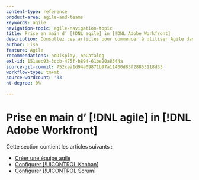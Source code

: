 ```yaml
---
content-type: reference
product-area: agile-and-teams
keywords: agile
navigation-topic: agile-navigation-topic
title: Prise en main d’ [!DNL agile] in [!DNL Adobe Workfront]
description: Consultez ces articles pour commencer à utiliser Agile dans Workfront.
author: Lisa
feature: Agile
recommendations: noDisplay, noCatalog
exl-id: 151aec93-3ccb-475f-b894-61be20a8544a
source-git-commit: 752caa1d94a09871b97a11400d83f28853118d33
workflow-type: tm+mt
source-wordcount: '33'
ht-degree: 0%

---
```


# Prise en main d’ [!DNL agile] in [!DNL Adobe Workfront]

Cette section contient les articles suivants :

* [Créer une équipe agile](../../agile/get-started-with-agile-in-workfront/create-an-agile-team.md)
* [Configurer [!UICONTROL Kanban]](../../agile/get-started-with-agile-in-workfront/configure-kanban.md)
* [Configurer [!UICONTROL Scrum]](../../agile/get-started-with-agile-in-workfront/configure-scrum.md)
